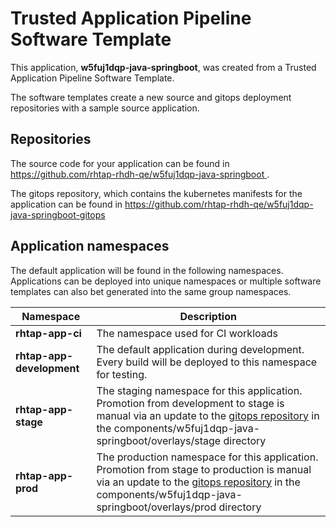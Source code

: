 # Trusted Application Pipeline Software Template

This application, **w5fuj1dqp-java-springboot**, was created from a Trusted Application Pipeline Software Template.

The software templates create a new source and gitops deployment repositories with a sample source application. 

## Repositories

The source code for your application can be found in [https://github.com/rhtap-rhdh-qe/w5fuj1dqp-java-springboot ](https://github.com/rhtap-rhdh-qe/w5fuj1dqp-java-springboot ).
 
The gitops repository, which contains the kubernetes manifests for the application can be found in 
[https://github.com/rhtap-rhdh-qe/w5fuj1dqp-java-springboot-gitops ](https://github.com/rhtap-rhdh-qe/w5fuj1dqp-java-springboot-gitops ) 

## Application namespaces 

The default application will be found in the following namespaces. Applications can be deployed into unique namespaces or multiple software templates can also bet generated into the same group namespaces.  

|  Namespace   |  Description   |  
| -------- | -------- |
| **rhtap-app-ci** | The namespace used for CI workloads |
| **rhtap-app-development** | The default application during development. Every build will be deployed to this namespace for testing. |
| **rhtap-app-stage** | The staging namespace for this application. Promotion from development to stage is manual via an update to the [gitops repository](https://github.com/rhtap-rhdh-qe/w5fuj1dqp-java-springboot-gitops ) in the components/w5fuj1dqp-java-springboot/overlays/stage directory |
| **rhtap-app-prod** | The production namespace for this application. Promotion from stage to production is manual via an update to the [gitops repository](https://github.com/rhtap-rhdh-qe/w5fuj1dqp-java-springboot-gitops ) in the components/w5fuj1dqp-java-springboot/overlays/prod directory |